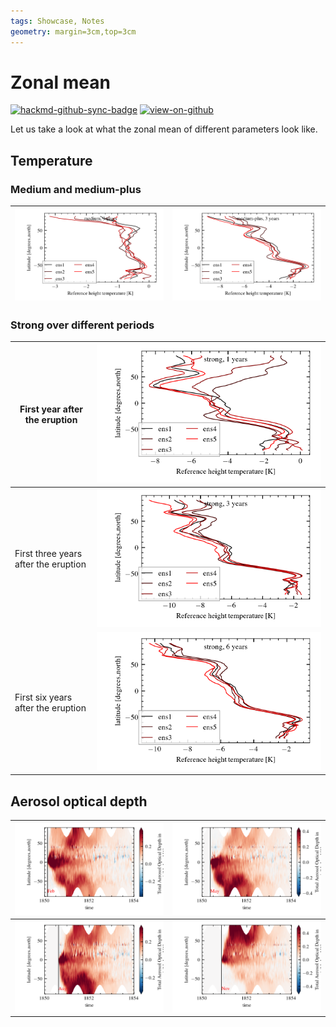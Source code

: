 ```yaml
---
tags: Showcase, Notes
geometry: margin=3cm,top=3cm
---
```


# Zonal mean

[![hackmd-github-sync-badge](https://hackmd.io/j4L-EIhRQqGdl5KmiIZ-_w/badge)](https://hackmd.io/@engeir/S1grEVdC9)
[![view-on-github](https://img.shields.io/badge/View%20on-GitHub-yellowgreen)](https://github.com/engeir/hack-md-notes/blob/main/volcano-zonal-mean.md)

Let us take a look at what the zonal mean of different parameters look like.

## Temperature

### Medium and medium-plus

| ![Temperature zonal mean over the first three years after a medium eruption](https://raw.githubusercontent.com/engeir/hack-md-notes/15d48cd3fe9d0abbb49c20d41d6ade6f8e4e7e27/assets/pic/volcano-zonal-mean/zonal-mean3-trefht-medium.png "Temperature zonal mean over the first three years after a medium eruption") | ![Temperature zonal mean over the first three years after a medium-plus eruption](https://raw.githubusercontent.com/engeir/hack-md-notes/15d48cd3fe9d0abbb49c20d41d6ade6f8e4e7e27/assets/pic/volcano-zonal-mean/zonal-mean3-trefht-medium-plus.png "Temperature zonal mean over the first three years after a medium-plus eruption") |
| --------------------------------------------------------------------------------------------------------------------------------------------------------------------------------------------------------------------------------------------------------------------------------------------------------------------- | ------------------------------------------------------------------------------------------------------------------------------------------------------------------------------------------------------------------------------------------------------------------------------------------------------------------------------------ |

### Strong over different periods

| First year after the eruption        | ![Temperature zonal mean over the first year after a strong eruption](https://raw.githubusercontent.com/engeir/hack-md-notes/15d48cd3fe9d0abbb49c20d41d6ade6f8e4e7e27/assets/pic/volcano-zonal-mean/zonal-mean1-trefht-strong.png "Temperature zonal mean over the first year after a strong eruption")               |
| ------------------------------------ | --------------------------------------------------------------------------------------------------------------------------------------------------------------------------------------------------------------------------------------------------------------------------------------------------------------------- |
| First three years after the eruption | ![Temperature zonal mean over the first three years after a strong eruption](https://raw.githubusercontent.com/engeir/hack-md-notes/15d48cd3fe9d0abbb49c20d41d6ade6f8e4e7e27/assets/pic/volcano-zonal-mean/zonal-mean3-trefht-strong.png "Temperature zonal mean over the first three years after a strong eruption") |
| First six years after the eruption   | ![Temperature zonal mean over the first six years after a strong eruption](https://raw.githubusercontent.com/engeir/hack-md-notes/15d48cd3fe9d0abbb49c20d41d6ade6f8e4e7e27/assets/pic/volcano-zonal-mean/zonal-mean6-trefht-strong.png "Temperature zonal mean over the first six years after a strong eruption")     |

## Aerosol optical depth

| ![Aerod_v feb](https://raw.githubusercontent.com/engeir/hack-md-notes/15d48cd3fe9d0abbb49c20d41d6ade6f8e4e7e27/assets/pic/volcano-zonal-mean/zonal-mean-aerodv-feb-medium.png "Aerod_v feb") | ![Aerod_v may](https://raw.githubusercontent.com/engeir/hack-md-notes/15d48cd3fe9d0abbb49c20d41d6ade6f8e4e7e27/assets/pic/volcano-zonal-mean/zonal-mean-aerodv-may-medium.png "Aerod_v may") |
| -------------------------------------------------------------------------------------------------------------------------------------------------------------------------------------------- | -------------------------------------------------------------------------------------------------------------------------------------------------------------------------------------------- |
| ![Aerod_v aug](https://raw.githubusercontent.com/engeir/hack-md-notes/15d48cd3fe9d0abbb49c20d41d6ade6f8e4e7e27/assets/pic/volcano-zonal-mean/zonal-mean-aerodv-aug-medium.png "Aerod_v aug") | ![Aerod_v nov](https://raw.githubusercontent.com/engeir/hack-md-notes/15d48cd3fe9d0abbb49c20d41d6ade6f8e4e7e27/assets/pic/volcano-zonal-mean/zonal-mean-aerodv-nov-medium.png "Aerod_v nov") |
